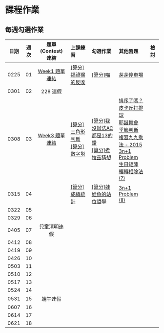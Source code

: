 # 課程作業

## 每週勾選作業

| 日期 | 週次 | 題單 (Contest) 連結 | 上課練習                                               | 勾選作業                                                         | 其他習題 | 檢討                             |
| :--: | :--: | :------: | :----------------------------------------------------- | :--------------------------------------------------------------- | :------- | :------------------------------- |
| 0225 | 01 | [Week1 題單連結][wk1-contest] | [[算分]福祿猴的反敗][sprout-289] | [[算分]喵][sprout-287] | [芽芽停車場][sprout-515] |   |
| 0301 | 02 | 228 連假 | |  |  |   |
| 0308 | 03 | [Week3 題單連結][wk3-contest] | [[算分]三角形判斷][sprout-453] <br> [[算分]數字塔][sprout-564] | [[算分]我沒辦法AC都是13的錯][sprout-398] <br> [[算分]考拉茲猜想][sprout-428] | [排序了嗎？][sprout-776] <br> [皮卡丘打排球][sprout-660] <br> [耶誕舞會][sprout-592] <br> [季節判斷][sprout-189] <br> [複習九九乘法 - 2015][sprout-187] <br> [3n+1 Problem][sprout-201] <br> [生日矩陣][sprout-658] <br> [輾轉相除法(?)][sprout-681] |   |
| 0315 | 04 |  | [[算分]成績統計][sprout-207] | [[算分]娃娃魚的站位哲學][sprout-407] | [3n+1 Problem (II)][sprout-206] |   |
| 0322 | 05 |  | |  |  |   |
| 0329 | 06 |  | |  |  |   |
| 0405 | 07 | 兒童清明連假 |  |  |   | |
| 0412 | 08 |  | |  |  |   |
| 0419 | 09 |  | |  |  |   |
| 0426 | 10 |  | |  |  |   |
| 0503 | 11 |  | |  |  |   |
| 0510 | 12 |  | |  |  |   |
| 0517 | 13 |  | |  |  |   |
| 0524 | 14 |  | |  |  |   |
| 0531 | 15 | 端午連假 |  |  |   | |
| 0607 | 16 |  | |  |  |   |
| 0614 | 17 |  | |  |  |   |
| 0621 | 18 |  | |  |  |   |

<!-- Week 1 -->
[wk1-contest]: https://tioj.sprout.tw/contests/2
[sprout-289]: https://tioj.sprout.tw/contests/2/problems/259
[sprout-287]: https://tioj.sprout.tw/contests/2/problems/257
[sprout-515]: https://tioj.sprout.tw/contests/2/problems/515

<!-- Week 3 -->
[wk3-contest]: https://tioj.sprout.tw/contests/6
[sprout-453]: https://tioj.sprout.tw/contests/6/problems/453
[sprout-398]: https://tioj.sprout.tw/contests/6/problems/398
[sprout-776]: https://tioj.sprout.tw/contests/6/problems/776
[sprout-660]: https://tioj.sprout.tw/contests/6/problems/660
[sprout-592]: https://tioj.sprout.tw/contests/6/problems/592
[sprout-189]: https://tioj.sprout.tw/contests/6/problems/189
[sprout-564]: https://tioj.sprout.tw/contests/6/problems/564
[sprout-428]: https://tioj.sprout.tw/contests/6/problems/428
[sprout-187]: https://tioj.sprout.tw/contests/6/problems/187
[sprout-201]: https://tioj.sprout.tw/contests/6/problems/201
[sprout-658]: https://tioj.sprout.tw/contests/6/problems/658
[sprout-681]: https://tioj.sprout.tw/contests/6/problems/681

<!-- Week 4 -->
[sprout-207]: https://tioj.sprout.tw/problems/207
[sprout-407]: https://tioj.sprout.tw/problems/407
[sprout-206]: https://tioj.sprout.tw/problems/206
